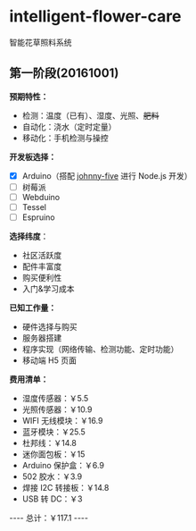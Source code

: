 # intelligent-flower-care
智能花草照料系统


## 第一阶段(20161001)

**预期特性：**

* 检测：温度（已有）、湿度、光照、<del>肥料</del>
* 自动化：浇水（定时定量）
* 移动化：手机检测与操控

**开发板选择：**
* [x] Arduino（搭配 [johnny-five](https://github.com/rwaldron/johnny-five/) 进行 Node.js 开发）
* [ ] 树莓派
* [ ] Webduino
* [ ] Tessel
* [ ] Espruino

**选择纬度**：
* 社区活跃度
* 配件丰富度
* 购买便利性
* 入门&学习成本

**已知工作量：**
* 硬件选择与购买
* 服务器搭建
* 程序实现（网络传输、检测功能、定时功能）
* 移动端 H5 页面

**费用清单：**
* 湿度传感器：￥5.5
* 光照传感器：￥10.9
* WIFI 无线模块：￥16.9
* 蓝牙模块：￥25.5
* 杜邦线：￥14.8
* 迷你面包板：￥15
* Arduino 保护盒：￥6.9
* 502 胶水：￥3.9
* 焊接 I2C 转接板：￥14.8
* USB 转 DC：￥3

---- 总计：￥117.1 ----
